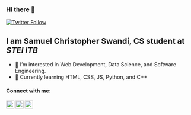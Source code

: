 ### Hi there 👋

[![Twitter Follow](https://img.shields.io/twitter/follow/sahabatsem?color=1DA1F2&logo=twitter&style=for-the-badge)](https://twitter.com/intent/follow?original_referer=https%3A%2F%2Fgithub.com%2FcodeSTACKr&screen_name=sahabatsem)

## I am Samuel Christopher Swandi, CS student at *STEI ITB*

- 👀 I’m interested in Web Development, Data Science, and Software Engineering.
- 🌱 Currently learning HTML, CSS, JS, Python, and C++


#### Connect with me:

[<img align="left" alt="Sahabatsem | Twitter" width="22px" src="https://cdn.jsdelivr.net/npm/simple-icons@v3/icons/twitter.svg" />][twitter]
[<img align="left" alt="Samuel Christopher Swandi | LinkedIn" width="22px" src="https://cdn.jsdelivr.net/npm/simple-icons@v3/icons/linkedin.svg" />][linkedin]
[<img align="left" alt="sc_s_ | Instagram" width="22px" src="https://cdn.jsdelivr.net/npm/simple-icons@v3/icons/instagram.svg" />][instagram]



[twitter]: https://twitter.com/sahabatsem
[instagram]: https://www.instagram.com/sc_s_/
[linkedin]: www.linkedin.com/in/samuelswandi
